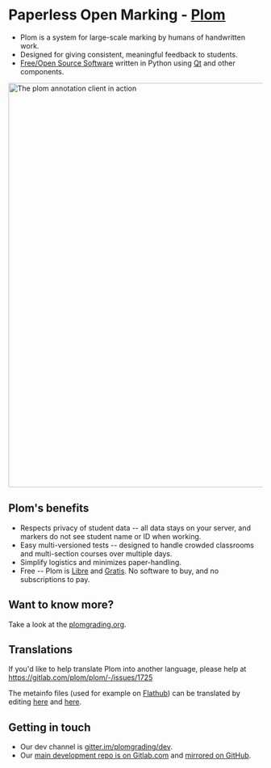 # Paperless Open Marking - [Plom](https://plomgrading.org)

  * Plom is a system for large-scale marking by humans of handwritten work.
  * Designed for giving consistent, meaningful feedback to students.
  * [Free/Open Source Software](https://www.gnu.org/licenses/agpl-3.0.en.html)
    written in Python using [Qt](https://pypi.org/project/PyQt6) and other
    components.

<img src="https://plomgrading.org/images/plomclient.png" width="800px" alt="The plom annotation client in action">


## Plom's benefits

  * Respects privacy of student data -- all data stays on your server,
    and markers do not see student name or ID when working.
  * Easy multi-versioned tests -- designed to handle crowded classrooms
    and multi-section courses over multiple days.
  * Simplify logistics and minimizes paper-handling.
  * Free -- Plom is [Libre](https://en.wikipedia.org/wiki/Gratis_versus_libre#Libre)
    and [Gratis](https://en.wikipedia.org/wiki/Gratis_versus_libre#Gratis).
    No software to buy, and no subscriptions to pay.


## Want to know more?

Take a look at the [plomgrading.org](https://plomgrading.org).


## Translations

If you'd like to help translate Plom into another language,
please help at https://gitlab.com/plom/plom/-/issues/1725

The metainfo files (used for example on
[Flathub](https://flathub.org/apps/org.plomgrading.PlomClient))
can be translated by editing
[here](https://gitlab.com/plom/plom/-/blob/main/org.plomgrading.PlomClient.metainfo.xml)
and
[here](https://gitlab.com/plom/plom/-/blob/main/org.plomgrading.PlomClient.desktop).



## Getting in touch

  * Our dev channel is [gitter.im/plomgrading/dev](https://gitter.im/plomgrading/dev).
  * Our [main development repo is on Gitlab.com](https://gitlab.com/plom/plom)
    and [mirrored on GitHub](https://github.com/plomgrading/plom).
